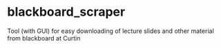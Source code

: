 blackboard_scraper
==================

Tool (with GUI) for easy downloading of lecture slides and other material from blackboard at Curtin
